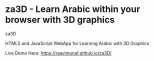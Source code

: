 # za3D - Learn Arabic within your browser with 3D graphics
za3D

HTML5 and JavaScript WebApp for Learning Arabic with 3D Graphics

Live Demo Here: https://raavimunaf.github.io/za3D/
